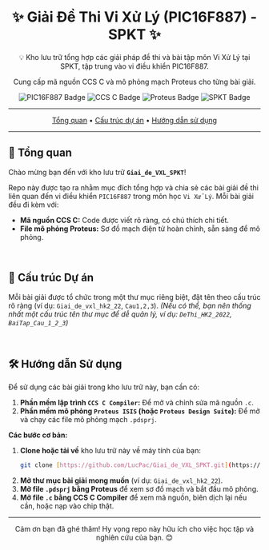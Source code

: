 <div align="center">
  <h1>✨ Giải Đề Thi Vi Xử Lý (PIC16F887) - SPKT ✨</h1>
  <p>💡 Kho lưu trữ tổng hợp các giải pháp đề thi và bài tập môn Vi Xử Lý tại SPKT, tập trung vào vi điều khiển PIC16F887.</p>
  <p>Cung cấp mã nguồn CCS C và mô phỏng mạch Proteus cho từng bài giải.</p>

  <img src="https://img.shields.io/badge/Vi%20x%E1%BB%AD%20l%C3%BD-PIC16F887-brightgreen?style=for-the-badge&logo=microchip&logoColor=white" alt="PIC16F887 Badge">
  <img src="https://img.shields.io/badge/Ng%C3%B4n%20ng%E1%BB%AF-CCS%20C-blue?style=for-the-badge&logo=c&logoColor=white" alt="CCS C Badge">
  <img src="https://img.shields.io/badge/M%C3%B4%20ph%E1%BB%8Fng-Proteus-orange?style=for-the-badge&logo=proteus&logoColor=white" alt="Proteus Badge">
  <img src="https://img.shields.io/badge/Tr%C6%B0%E1%BB%9Dng-SPKT-red?style=for-the-badge&logo=university&logoColor=white" alt="SPKT Badge">

  ---

  <p>
    <a href="#tổng-quan">Tổng quan</a> •
    <a href="#cấu-trúc-dự-án">Cấu trúc dự án</a> •
    <a href="#hướng-dẫn-sử-dụng">Hướng dẫn sử dụng</a>
    </p>

  ---
</div>

## 🚀 Tổng quan

Chào mừng bạn đến với kho lưu trữ **`Giai_de_VXL_SPKT`**!

Repo này được tạo ra nhằm mục đích tổng hợp và chia sẻ các bài giải đề thi liên quan đến vi điều khiển `PIC16F887` trong môn học `Vi Xử Lý`. Mỗi bài giải đều đi kèm với:

* **Mã nguồn CCS C:** Code được viết rõ ràng, có chú thích chi tiết.
* **File mô phỏng Proteus:** Sơ đồ mạch điện tử hoàn chỉnh, sẵn sàng để mô phỏng.

<br>

## 📁 Cấu trúc Dự án

Mỗi bài giải được tổ chức trong một thư mục riêng biệt, đặt tên theo cấu trúc rõ ràng (ví dụ: `Giai_de_vxl_hk2_22`, `Cau1,2,3`).
*(Nếu có thể, bạn nên thống nhất một cấu trúc tên thư mục để dễ quản lý, ví dụ: `DeThi_HK2_2022`, `BaiTap_Cau_1_2_3`)*

<br>

## 🛠️ Hướng dẫn Sử dụng

Để sử dụng các bài giải trong kho lưu trữ này, bạn cần có:

1.  **Phần mềm lập trình `CCS C Compiler`:** Để mở và chỉnh sửa mã nguồn `.c`.
2.  **Phần mềm mô phỏng `Proteus ISIS` (hoặc `Proteus Design Suite`):** Để mở và chạy các file mô phỏng mạch `.pdsprj`.

**Các bước cơ bản:**

1.  **Clone hoặc tải về** kho lưu trữ này về máy tính của bạn:
    ```bash
    git clone [https://github.com/LucPac/Giai_de_VXL_SPKT.git](https://github.com/LucPac/Giai_de_VXL_SPKT.git)
    ```
2.  **Mở thư mục bài giải mong muốn** (ví dụ: `Giai_de_vxl_hk2_22`).
3.  **Mở file `.pdsprj` bằng Proteus** để xem sơ đồ mạch và bắt đầu mô phỏng.
4.  **Mở file `.c` bằng CCS C Compiler** để xem mã nguồn, biên dịch lại nếu cần, hoặc nạp vào chip thật.

---

<div align="center">
  <p>Cảm ơn bạn đã ghé thăm! Hy vọng repo này hữu ích cho việc học tập và nghiên cứu của bạn. 😊</p>
</div>
